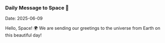 ### Daily Message to Space 🌌
Date: 2025-06-09

Hello, Space! 🌍 We are sending our greetings to the universe from Earth on this beautiful day!

